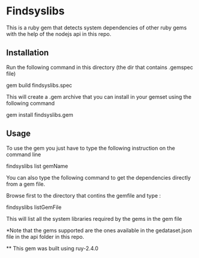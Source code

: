 # Findsyslibs

This is a ruby gem that detects system dependencies of other ruby gems with the help of the nodejs api in this repo.

## Installation

Run the following command in this directory (the dir that contains .gemspec file)

gem build findsyslibs.spec

This will create a .gem archive that you can install in your gemset using the following command

gem install findsyslibs.gem

## Usage

To use the gem you just have to type the following instruction on the command line 

findsyslibs list gemName

You can also type the following command to get the dependencies directly from a gem file. 

Browse first to the directory that contins the gemfile and type :

findsyslibs listGemFile

This will list all the system libraries required by the gems in the gem file

*Note that the gems supported are the ones available in the gedataset.json file in the api folder in this repo.

** This gem was built using ruy-2.4.0
